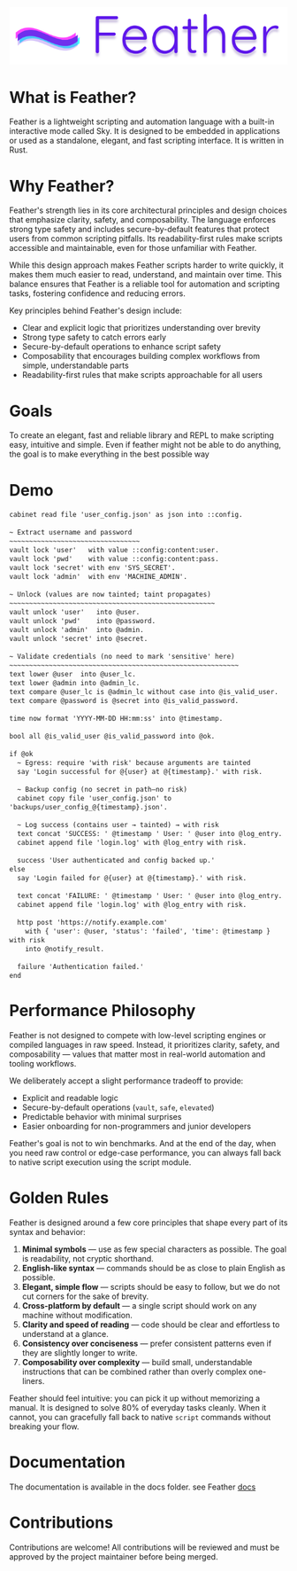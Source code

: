 ![logo](./~.png)

# What is Feather?

Feather is a lightweight scripting and automation language with a built-in interactive mode called Sky.
It is designed to be embedded in applications or used as a standalone, elegant, and fast scripting interface. It is written in Rust.

# Why Feather?

Feather's strength lies in its core architectural principles and design choices that emphasize clarity, safety, and composability. The language enforces strong type safety and includes secure-by-default features that protect users from common scripting pitfalls. Its readability-first rules make scripts accessible and maintainable, even for those unfamiliar with Feather.

While this design approach makes Feather scripts harder to write quickly, it makes them much easier to read, understand, and maintain over time. This balance ensures that Feather is a reliable tool for automation and scripting tasks, fostering confidence and reducing errors.

Key principles behind Feather's design include:

- Clear and explicit logic that prioritizes understanding over brevity
- Strong type safety to catch errors early
- Secure-by-default operations to enhance script safety
- Composability that encourages building complex workflows from simple, understandable parts
- Readability-first rules that make scripts approachable for all users

# Goals

To create an elegant, fast and reliable library and REPL to make scripting easy, intuitive and simple. Even if feather might not be able to do anything, the goal is to make everything in the best possible way

# Demo

```
cabinet read file 'user_config.json' as json into ::config.

~ Extract username and password
~~~~~~~~~~~~~~~~~~~~~~~~~~~~~~~~~
vault lock 'user'   with value ::config:content:user.
vault lock 'pwd'    with value ::config:content:pass.
vault lock 'secret' with env 'SYS_SECRET'.
vault lock 'admin'  with env 'MACHINE_ADMIN'.

~ Unlock (values are now tainted; taint propagates)
~~~~~~~~~~~~~~~~~~~~~~~~~~~~~~~~~~~~~~~~~~~~~~~~~~~~
vault unlock 'user'   into @user.
vault unlock 'pwd'    into @password.
vault unlock 'admin'  into @admin.
vault unlock 'secret' into @secret.

~ Validate credentials (no need to mark 'sensitive' here)
~~~~~~~~~~~~~~~~~~~~~~~~~~~~~~~~~~~~~~~~~~~~~~~~~~~~~~~~~~
text lower @user  into @user_lc.
text lower @admin into @admin_lc.
text compare @user_lc is @admin_lc without case into @is_valid_user.
text compare @password is @secret into @is_valid_password.

time now format 'YYYY-MM-DD HH:mm:ss' into @timestamp.

bool all @is_valid_user @is_valid_password into @ok.

if @ok
  ~ Egress: require 'with risk' because arguments are tainted
  say 'Login successful for @{user} at @{timestamp}.' with risk.

  ~ Backup config (no secret in path—no risk)
  cabinet copy file 'user_config.json' to 'backups/user_config_@{timestamp}.json'.

  ~ Log success (contains user → tainted) → with risk
  text concat 'SUCCESS: ' @timestamp ' User: ' @user into @log_entry.
  cabinet append file 'login.log' with @log_entry with risk.

  success 'User authenticated and config backed up.'
else
  say 'Login failed for @{user} at @{timestamp}.' with risk.

  text concat 'FAILURE: ' @timestamp ' User: ' @user into @log_entry.
  cabinet append file 'login.log' with @log_entry with risk.

  http post 'https://notify.example.com'
    with { 'user': @user, 'status': 'failed', 'time': @timestamp } with risk
    into @notify_result.

  failure 'Authentication failed.'
end
```

# Performance Philosophy

Feather is not designed to compete with low-level scripting engines or compiled languages in raw speed. Instead, it prioritizes clarity, safety, and composability — values that matter most in real-world automation and tooling workflows.

We deliberately accept a slight performance tradeoff to provide:

- Explicit and readable logic
- Secure-by-default operations (`vault`, `safe`, `elevated`)
- Predictable behavior with minimal surprises
- Easier onboarding for non-programmers and junior developers

Feather's goal is not to win benchmarks. And at the end of the day, when you need raw control or edge-case performance, you can always fall back to native script execution using the script module.

# Golden Rules

Feather is designed around a few core principles that shape every part of its syntax and behavior:

1. **Minimal symbols** — use as few special characters as possible. The goal is readability, not cryptic shorthand.
2. **English-like syntax** — commands should be as close to plain English as possible.
3. **Elegant, simple flow** — scripts should be easy to follow, but we do not cut corners for the sake of brevity.
4. **Cross-platform by default** — a single script should work on any machine without modification.
5. **Clarity and speed of reading** — code should be clear and effortless to understand at a glance.
6. **Consistency over conciseness** — prefer consistent patterns even if they are slightly longer to write.
7. **Composability over complexity** — build small, understandable instructions that can be combined rather than overly complex one-liners.

Feather should feel intuitive: you can pick it up without memorizing a manual. It is designed to solve 80% of everyday tasks cleanly. When it cannot, you can gracefully fall back to native `script` commands without breaking your flow.

# Documentation

The documentation is available in the docs folder. see Feather [docs](./docs/index.md)

# Contributions

Contributions are welcome!
All contributions will be reviewed and must be approved by the project maintainer before being merged.
